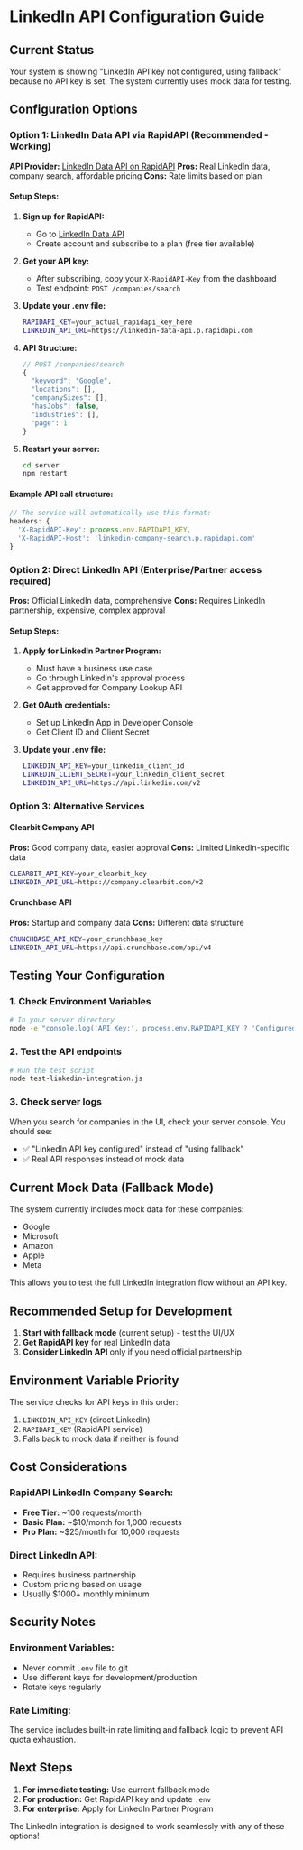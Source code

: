 # LinkedIn API Configuration Guide

## Current Status
Your system is showing "LinkedIn API key not configured, using fallback" because no API key is set. The system currently uses mock data for testing.

## Configuration Options

### Option 1: LinkedIn Data API via RapidAPI (Recommended - Working)

**API Provider:** [LinkedIn Data API on RapidAPI](https://rapidapi.com/promptapi/api/linkedin-data-api/)
**Pros:** Real LinkedIn data, company search, affordable pricing
**Cons:** Rate limits based on plan

#### Setup Steps:
1. **Sign up for RapidAPI:**
   - Go to [LinkedIn Data API](https://rapidapi.com/promptapi/api/linkedin-data-api/)
   - Create account and subscribe to a plan (free tier available)

2. **Get your API key:**
   - After subscribing, copy your `X-RapidAPI-Key` from the dashboard
   - Test endpoint: `POST /companies/search`

3. **Update your .env file:**
   ```bash
   RAPIDAPI_KEY=your_actual_rapidapi_key_here
   LINKEDIN_API_URL=https://linkedin-data-api.p.rapidapi.com
   ```

4. **API Structure:**
   ```javascript
   // POST /companies/search
   {
     "keyword": "Google",
     "locations": [],
     "companySizes": [],
     "hasJobs": false,
     "industries": [],
     "page": 1
   }
   ```

4. **Restart your server:**
   ```bash
   cd server
   npm restart
   ```

#### Example API call structure:
```javascript
// The service will automatically use this format:
headers: {
  'X-RapidAPI-Key': process.env.RAPIDAPI_KEY,
  'X-RapidAPI-Host': 'linkedin-company-search.p.rapidapi.com'
}
```

### Option 2: Direct LinkedIn API (Enterprise/Partner access required)

**Pros:** Official LinkedIn data, comprehensive
**Cons:** Requires LinkedIn partnership, expensive, complex approval

#### Setup Steps:
1. **Apply for LinkedIn Partner Program:**
   - Must have a business use case
   - Go through LinkedIn's approval process
   - Get approved for Company Lookup API

2. **Get OAuth credentials:**
   - Set up LinkedIn App in Developer Console
   - Get Client ID and Client Secret

3. **Update your .env file:**
   ```bash
   LINKEDIN_API_KEY=your_linkedin_client_id
   LINKEDIN_CLIENT_SECRET=your_linkedin_client_secret
   LINKEDIN_API_URL=https://api.linkedin.com/v2
   ```

### Option 3: Alternative Services

#### Clearbit Company API
**Pros:** Good company data, easier approval
**Cons:** Limited LinkedIn-specific data

```bash
CLEARBIT_API_KEY=your_clearbit_key
LINKEDIN_API_URL=https://company.clearbit.com/v2
```

#### Crunchbase API
**Pros:** Startup and company data
**Cons:** Different data structure

```bash
CRUNCHBASE_API_KEY=your_crunchbase_key
LINKEDIN_API_URL=https://api.crunchbase.com/api/v4
```

## Testing Your Configuration

### 1. Check Environment Variables
```bash
# In your server directory
node -e "console.log('API Key:', process.env.RAPIDAPI_KEY ? 'Configured' : 'Not configured')"
```

### 2. Test the API endpoints
```bash
# Run the test script
node test-linkedin-integration.js
```

### 3. Check server logs
When you search for companies in the UI, check your server console. You should see:
- ✅ "LinkedIn API key configured" instead of "using fallback"
- ✅ Real API responses instead of mock data

## Current Mock Data (Fallback Mode)

The system currently includes mock data for these companies:
- Google
- Microsoft  
- Amazon
- Apple
- Meta

This allows you to test the full LinkedIn integration flow without an API key.

## Recommended Setup for Development

1. **Start with fallback mode** (current setup) - test the UI/UX
2. **Get RapidAPI key** for real LinkedIn data
3. **Consider LinkedIn API** only if you need official partnership

## Environment Variable Priority

The service checks for API keys in this order:
1. `LINKEDIN_API_KEY` (direct LinkedIn)
2. `RAPIDAPI_KEY` (RapidAPI service)
3. Falls back to mock data if neither is found

## Cost Considerations

### RapidAPI LinkedIn Company Search:
- **Free Tier:** ~100 requests/month
- **Basic Plan:** ~$10/month for 1,000 requests
- **Pro Plan:** ~$25/month for 10,000 requests

### Direct LinkedIn API:
- Requires business partnership
- Custom pricing based on usage
- Usually $1000+ monthly minimum

## Security Notes

### Environment Variables:
- Never commit `.env` file to git
- Use different keys for development/production
- Rotate keys regularly

### Rate Limiting:
The service includes built-in rate limiting and fallback logic to prevent API quota exhaustion.

## Next Steps

1. **For immediate testing:** Use current fallback mode
2. **For production:** Get RapidAPI key and update `.env`
3. **For enterprise:** Apply for LinkedIn Partner Program

The LinkedIn integration is designed to work seamlessly with any of these options!
